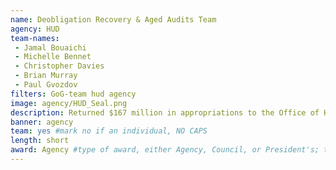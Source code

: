 ```yaml
---
name: Deobligation Recovery & Aged Audits Team
agency: HUD
team-names:
 - Jamal Bouaichi
 - Michelle Bennet
 - Christopher Davies
 - Brian Murray
 - Paul Gvozdov
filters: GoG-team hud agency
image: agency/HUD_Seal.png
description: Returned $167 million in appropriations to the Office of Housing to support housing programs for low income, homeless, and struggling families nationwide. The funds will be utilized through HUD housing programs to encourage self-sufficiency and financial stability and to reduce the average length of homelessness.
banner: agency
team: yes #mark no if an individual, NO CAPS
length: short
award: Agency #type of award, either Agency, Council, or President's; this is case sensitive so make sure to match the options listed exactly. This section generates the format of the card
---
```

